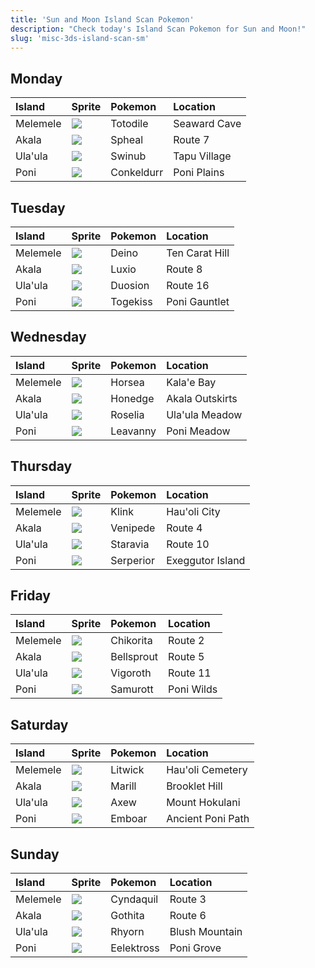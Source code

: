 ```yaml
---
title: 'Sun and Moon Island Scan Pokemon'
description: "Check today's Island Scan Pokemon for Sun and Moon!"
slug: 'misc-3ds-island-scan-sm'
---
```


## Monday

| Island   | Sprite                                                 | Pokemon    | Location     |
| :------- | :----------------------------------------------------- | :--------- | :----------- |
| Melemele | ![](https://cdn.bulbagarden.net/upload/f/f5/158MS.png) | Totodile   | Seaward Cave |
| Akala    | ![](https://cdn.bulbagarden.net/upload/4/43/363MS.png) | Spheal     | Route 7      |
| Ula'ula  | ![](https://cdn.bulbagarden.net/upload/1/10/220MS.png) | Swinub     | Tapu Village |
| Poni     | ![](https://cdn.bulbagarden.net/upload/8/8b/534MS.png) | Conkeldurr | Poni Plains  |

## Tuesday

| Island   | Sprite                                                 | Pokemon  | Location       |
| :------- | :----------------------------------------------------- | :------- | :------------- |
| Melemele | ![](https://cdn.bulbagarden.net/upload/3/39/633MS.png) | Deino    | Ten Carat Hill |
| Akala    | ![](https://cdn.bulbagarden.net/upload/e/e3/404MS.png) | Luxio    | Route 8        |
| Ula'ula  | ![](https://cdn.bulbagarden.net/upload/6/64/578MS.png) | Duosion  | Route 16       |
| Poni     | ![](https://cdn.bulbagarden.net/upload/6/63/468MS.png) | Togekiss | Poni Gauntlet  |

## Wednesday

| Island   | Sprite                                                 | Pokemon  | Location        |
| :------- | :----------------------------------------------------- | :------- | :-------------- |
| Melemele | ![](https://cdn.bulbagarden.net/upload/2/23/116MS.png) | Horsea   | Kala'e Bay      |
| Akala    | ![](https://cdn.bulbagarden.net/upload/0/04/679MS.png) | Honedge  | Akala Outskirts |
| Ula'ula  | ![](https://cdn.bulbagarden.net/upload/b/bf/315MS.png) | Roselia  | Ula'ula Meadow  |
| Poni     | ![](https://cdn.bulbagarden.net/upload/2/2d/542MS.png) | Leavanny | Poni Meadow     |

## Thursday

| Island   | Sprite                                                 | Pokemon   | Location         |
| :------- | :----------------------------------------------------- | :-------- | :--------------- |
| Melemele | ![](https://cdn.bulbagarden.net/upload/6/61/599MS.png) | Klink     | Hau'oli City     |
| Akala    | ![](https://cdn.bulbagarden.net/upload/2/2c/543MS.png) | Venipede  | Route 4          |
| Ula'ula  | ![](https://cdn.bulbagarden.net/upload/e/e2/397MS.png) | Staravia  | Route 10         |
| Poni     | ![](https://cdn.bulbagarden.net/upload/2/2e/497MS.png) | Serperior | Exeggutor Island |

## Friday

| Island   | Sprite                                                 | Pokemon    | Location   |
| :------- | :----------------------------------------------------- | :--------- | :--------- |
| Melemele | ![](https://cdn.bulbagarden.net/upload/7/79/152MS.png) | Chikorita  | Route 2    |
| Akala    | ![](https://cdn.bulbagarden.net/upload/7/7b/069MS.png) | Bellsprout | Route 5    |
| Ula'ula  | ![](https://cdn.bulbagarden.net/upload/3/38/288MS.png) | Vigoroth   | Route 11   |
| Poni     | ![](https://cdn.bulbagarden.net/upload/9/99/503MS.png) | Samurott   | Poni Wilds |

## Saturday

| Island   | Sprite                                                 | Pokemon | Location          |
| :------- | :----------------------------------------------------- | :------ | :---------------- |
| Melemele | ![](https://cdn.bulbagarden.net/upload/7/7c/607MS.png) | Litwick | Hau'oli Cemetery  |
| Akala    | ![](https://cdn.bulbagarden.net/upload/3/36/183MS.png) | Marill  | Brooklet Hill     |
| Ula'ula  | ![](https://cdn.bulbagarden.net/upload/0/0c/610MS.png) | Axew    | Mount Hokulani    |
| Poni     | ![](https://cdn.bulbagarden.net/upload/b/be/500MS.png) | Emboar  | Ancient Poni Path |

## Sunday

| Island   | Sprite                                                 | Pokemon    | Location       |
| :------- | :----------------------------------------------------- | :--------- | :------------- |
| Melemele | ![](https://cdn.bulbagarden.net/upload/3/39/155MS.png) | Cyndaquil  | Route 3        |
| Akala    | ![](https://cdn.bulbagarden.net/upload/5/57/574MS.png) | Gothita    | Route 6        |
| Ula'ula  | ![](https://cdn.bulbagarden.net/upload/6/67/111MS.png) | Rhyorn     | Blush Mountain |
| Poni     | ![](https://cdn.bulbagarden.net/upload/0/0f/604MS.png) | Eelektross | Poni Grove     |
